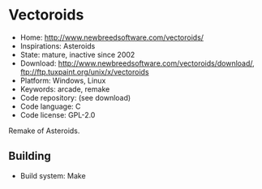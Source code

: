 # Vectoroids

- Home: http://www.newbreedsoftware.com/vectoroids/
- Inspirations: Asteroids
- State: mature, inactive since 2002
- Download: http://www.newbreedsoftware.com/vectoroids/download/, ftp://ftp.tuxpaint.org/unix/x/vectoroids
- Platform: Windows, Linux
- Keywords: arcade, remake
- Code repository: (see download)
- Code language: C
- Code license: GPL-2.0

Remake of Asteroids.

## Building

- Build system: Make
